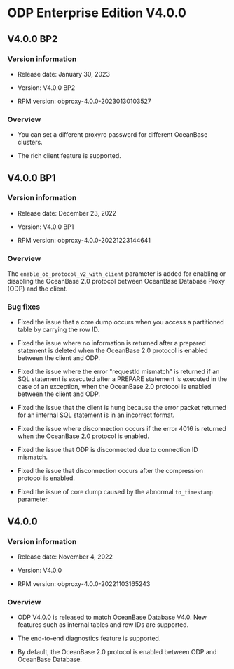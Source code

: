 # ODP Enterprise Edition V4.0.0

## V4.0.0 BP2

### Version information

* Release date: January 30, 2023

* Version: V4.0.0 BP2

* RPM version: obproxy-4.0.0-20230130103527

### Overview

* You can set a different proxyro password for different OceanBase clusters.

* The rich client feature is supported.

## V4.0.0 BP1

### Version information

* Release date: December 23, 2022

* Version: V4.0.0 BP1

* RPM version: obproxy-4.0.0-20221223144641

### Overview

The `enable_ob_protocol_v2_with_client` parameter is added for enabling or disabling the OceanBase 2.0 protocol between OceanBase Database Proxy (ODP) and the client.

### Bug fixes

* Fixed the issue that a core dump occurs when you access a partitioned table by carrying the row ID.

* Fixed the issue where no information is returned after a prepared statement is deleted when the OceanBase 2.0 protocol is enabled between the client and ODP.

* Fixed the issue where the error "requestId mismatch" is returned if an SQL statement is executed after a PREPARE statement is executed in the case of an exception, when the OceanBase 2.0 protocol is enabled between the client and ODP.

* Fixed the issue that the client is hung because the error packet returned for an internal SQL statement is in an incorrect format.

* Fixed the issue where disconnection occurs if the error 4016 is returned when the OceanBase 2.0 protocol is enabled.

* Fixed the issue that ODP is disconnected due to connection ID mismatch.

* Fixed the issue that disconnection occurs after the compression protocol is enabled.

* Fixed the issue of core dump caused by the abnormal `to_timestamp` parameter.

## V4.0.0

### Version information

* Release date: November 4, 2022

* Version: V4.0.0

* RPM version: obproxy-4.0.0-20221103165243

### Overview

* ODP V4.0.0 is released to match OceanBase Database V4.0. New features such as internal tables and row IDs are supported.

* The end-to-end diagnostics feature is supported.

* By default, the OceanBase 2.0 protocol is enabled between ODP and OceanBase Database.

